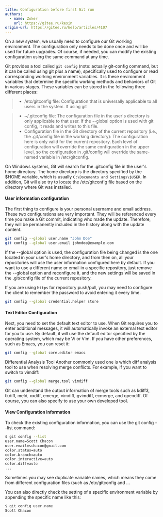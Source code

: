 ```yaml
---
title: Configuration before first Git run
authors:
  - name: Zoker
    url: https://gitee.ru/kesin
origin-url: https://gitee.ru/help/articles/4107
---
```


On a new system, we usually need to configure our Git working environment. The configuration only needs to be done once and will be used for future upgrades. Of course, if needed, you can modify the existing configuration using the same command at any time.

Git provides a tool called `git config` (note: actually git-config command, but it can be called using git plus a name), specifically used to configure or read corresponding working environment variables. It is these environment variables that determine the specific working methods and behaviors of Git in various stages. These variables can be stored in the following three different places:

> - /etc/gitconfig file: Configuration that is universally applicable to all users in the system. If using git



> - ~/.gitconfig file: The configuration file in the user's directory is only applicable to that user. If the --global option is used with git config, it reads and writes to this file.
> - Configuration file in the Git directory of the current repository (i.e., the .git/config file in the working directory): The configuration here is only valid for the current repository. Each level of configuration will override the same configuration in the upper level, so the configuration in .git/config will override the same-named variable in /etc/gitconfig.

On Windows systems, Git will search for the .gitconfig file in the user's home directory. The home directory is the directory specified by the $HOME variable, which is usually `C:\Documents and Settings\$USER`. In addition, Git will also try to locate the /etc/gitconfig file based on the directory where Git was installed.

#### User information configuration

The first thing to configure is your personal username and email address. These two configurations are very important. They will be referenced every time you make a Git commit, indicating who made the update. Therefore, they will be permanently included in the history along with the update content.

```bash
git config --global user.name "John Doe"
git config --global user.email johndoe@example.com
```

If the --global option is used, the configuration file being changed is the one located in your user's home directory, and from then on, all your repositories will use the user information configured here by default. If you want to use a different name or email in a specific repository, just remove the --global option and reconfigure it, and the new settings will be saved in the .git/config file of the current repository.

If you are using `https` for repository push/pull, you may need to configure the client to remember the password to avoid entering it every time.

```bash
git config --global credential.helper store
```

#### Text Editor Configuration

Next, you need to set the default text editor to use. When Git requires you to enter additional messages, it will automatically invoke an external text editor for you to use. By default, it will use the default editor specified by the operating system, which may be Vi or Vim. If you have other preferences, such as Emacs, you can reset it:

```bash
git config --global core.editor emacs
```

Differential Analysis Tool
Another commonly used one is which diff analysis tool to use when resolving merge conflicts. For example, if you want to switch to vimdiff:

```bash
git config --global merge.tool vimdiff
```

Git can understand the output information of merge tools such as kdiff3, tkdiff, meld, xxdiff, emerge, vimdiff, gvimdiff, ecmerge, and opendiff. Of course, you can also specify to use your own developed tool.

#### View Configuration Information

To check the existing configuration information, you can use the git config --list command:

```bash
$ git config --list
user.name=Scott Chacon
user.email=schacon@gmail.com
color.status=auto
color.branch=auto
color.interactive=auto
color.diff=auto
...
```

Sometimes you may see duplicate variable names, which means they come from different configuration files (such as /etc/gitconfig and ...

You can also directly check the setting of a specific environment variable by appending the specific name like this:

```bash
$ git config user.name
Scott Chacon
```